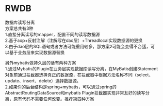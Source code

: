 # RWDB
数据库读写分离<br/>
方案总共有3种<br/>
1.直接分离读写的mapper，配置不同的读写数据源<br/>
2.基于aop+反射注解（注解写在dao层）+Threadlocal实现数据源的更换<br/>
3.由于dao层的SQL语句或者方法可能重用较多，那方案2可能会变得不合适，可以基于业务层来实现数据源替换<br/>

另外mybatis做持久层的话有两种方案<br/>
1.通过Mybatis的Plugin在业务层实现数据库读写分离，在MyBatis创建Statement对象前通过拦截器选择真正的数据源，在拦截器中根据方法名称不同（select、update、insert、delete）选择数据源。<br/>
2.如果你的后台结构是spring+mybatis，可以通过spring的AbstractRoutingDataSource和mybatis Plugin拦截器实现非常友好的读写分离，原有代码不需要任何改变。推荐第四种方案<br/>
